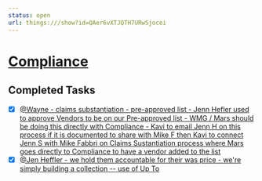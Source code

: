 ```yaml
---
status: open
url: things:///show?id=QAer6vXTJQTH7URwSjocei
---
```


# [Compliance](things:///show?id=QAer6vXTJQTH7URwSjocei)

## Completed Tasks

- [x] [@Wayne - claims substantiation - pre-approved list - Jenn Hefler used to approve Vendors to be on our Pre-approved list - WMG / Mars should be doing this directly with Compliance - Kavi to email Jenn H on this process if it is documented to share with Mike F then Kavi to connect Jenn S with Mike Fabbri on Claims Sustantiation process where Mars goes directly to Compliance to have a vendor added to the list](things:///show?id=TpfEmd2ZZPwzJ6EYBopMqU)
- [x] [@Jen Heffler - we hold them accountable for their was price - we're simply building a collection -- use of Up To](things:///show?id=Wg8eubZutu3vKTF4nR3Uvz)